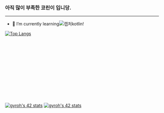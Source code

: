 ### 아직 많이 부족한 코린이 입니당.
<hr>

<!--
**BENDENG1/BENDENG1** is a ✨ _special_ ✨ repository because its `README.md` (this file) appears on your GitHub profile.

Here are some ideas to get you started:

- 🔭 I’m currently working on ...
- 🌱 I’m currently learning kotlin!...
- 👯 I’m looking to collaborate on ...
- 🤔 I’m looking for help with ...
- 💬 Ask me about ...
- 📫 How to reach me: ...
- 😄 Pronouns: ...
- ⚡ Fun fact: ...
-->
- 🌱 I’m currently learning![캡처](https://user-images.githubusercontent.com/76191161/183913247-936ab1ff-99a8-4a18-aa52-24f37b2cfb63.JPG)kotlin!

[![Top Langs](https://github-readme-stats.vercel.app/api/top-langs/?username=BENDENG1)](https://github.com/BENDENG1/github-readme-stats)


<br><br><br><br><br><br><br><br><br><br><br><br>
<a href="https://github.com/JaeSeoKim/badge42"><img src="https://badge42.vercel.app/api/v2/cl5djg455004909mh8s6gxle4/stats?cursusId=21&coalitionId=88" alt="gyroh's 42 stats" /></a>
<a href="https://github.com/JaeSeoKim/badge42"><img src="https://badge42.vercel.app/api/v2/cl5djg455004909mh8s6gxle4/stats?cursusId=9&coalitionId=piscine" alt="gyroh's 42 stats" /></a>
